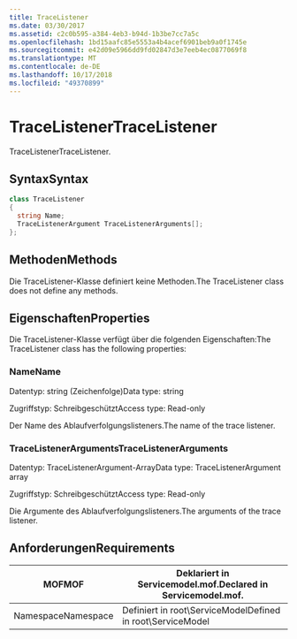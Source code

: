 ```yaml
---
title: TraceListener
ms.date: 03/30/2017
ms.assetid: c2c0b595-a384-4eb3-b94d-1b3be7cc7a5c
ms.openlocfilehash: 1bd15aafc85e5553a4b4acef6901beb9a0f1745e
ms.sourcegitcommit: e42d09e5966dd9fd02847d3e7eeb4ec0877069f8
ms.translationtype: MT
ms.contentlocale: de-DE
ms.lasthandoff: 10/17/2018
ms.locfileid: "49370899"
---
```

# <a name="tracelistener"></a><span data-ttu-id="91a21-102">TraceListener</span><span class="sxs-lookup"><span data-stu-id="91a21-102">TraceListener</span></span>
<span data-ttu-id="91a21-103">TraceListener</span><span class="sxs-lookup"><span data-stu-id="91a21-103">TraceListener.</span></span>  
  
## <a name="syntax"></a><span data-ttu-id="91a21-104">Syntax</span><span class="sxs-lookup"><span data-stu-id="91a21-104">Syntax</span></span>  
  
```csharp
class TraceListener  
{  
  string Name;  
  TraceListenerArgument TraceListenerArguments[];  
};  
```  
  
## <a name="methods"></a><span data-ttu-id="91a21-105">Methoden</span><span class="sxs-lookup"><span data-stu-id="91a21-105">Methods</span></span>  
 <span data-ttu-id="91a21-106">Die TraceListener-Klasse definiert keine Methoden.</span><span class="sxs-lookup"><span data-stu-id="91a21-106">The TraceListener class does not define any methods.</span></span>  
  
## <a name="properties"></a><span data-ttu-id="91a21-107">Eigenschaften</span><span class="sxs-lookup"><span data-stu-id="91a21-107">Properties</span></span>  
 <span data-ttu-id="91a21-108">Die TraceListener-Klasse verfügt über die folgenden Eigenschaften:</span><span class="sxs-lookup"><span data-stu-id="91a21-108">The TraceListener class has the following properties:</span></span>  
  
### <a name="name"></a><span data-ttu-id="91a21-109">Name</span><span class="sxs-lookup"><span data-stu-id="91a21-109">Name</span></span>  
 <span data-ttu-id="91a21-110">Datentyp: string (Zeichenfolge)</span><span class="sxs-lookup"><span data-stu-id="91a21-110">Data type: string</span></span>  
  
 <span data-ttu-id="91a21-111">Zugriffstyp: Schreibgeschützt</span><span class="sxs-lookup"><span data-stu-id="91a21-111">Access type: Read-only</span></span>  
  
 <span data-ttu-id="91a21-112">Der Name des Ablaufverfolgungslisteners.</span><span class="sxs-lookup"><span data-stu-id="91a21-112">The name of the trace listener.</span></span>  
  
### <a name="tracelistenerarguments"></a><span data-ttu-id="91a21-113">TraceListenerArguments</span><span class="sxs-lookup"><span data-stu-id="91a21-113">TraceListenerArguments</span></span>  
 <span data-ttu-id="91a21-114">Datentyp: TraceListenerArgument-Array</span><span class="sxs-lookup"><span data-stu-id="91a21-114">Data type: TraceListenerArgument array</span></span>  
  
 <span data-ttu-id="91a21-115">Zugriffstyp: Schreibgeschützt</span><span class="sxs-lookup"><span data-stu-id="91a21-115">Access type: Read-only</span></span>  
  
 <span data-ttu-id="91a21-116">Die Argumente des Ablaufverfolgungslisteners.</span><span class="sxs-lookup"><span data-stu-id="91a21-116">The arguments of the trace listener.</span></span>  
  
## <a name="requirements"></a><span data-ttu-id="91a21-117">Anforderungen</span><span class="sxs-lookup"><span data-stu-id="91a21-117">Requirements</span></span>  
  
|<span data-ttu-id="91a21-118">MOF</span><span class="sxs-lookup"><span data-stu-id="91a21-118">MOF</span></span>|<span data-ttu-id="91a21-119">Deklariert in Servicemodel.mof.</span><span class="sxs-lookup"><span data-stu-id="91a21-119">Declared in Servicemodel.mof.</span></span>|  
|---------|-----------------------------------|  
|<span data-ttu-id="91a21-120">Namespace</span><span class="sxs-lookup"><span data-stu-id="91a21-120">Namespace</span></span>|<span data-ttu-id="91a21-121">Definiert in root\ServiceModel</span><span class="sxs-lookup"><span data-stu-id="91a21-121">Defined in root\ServiceModel</span></span>|

